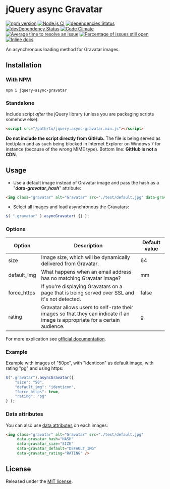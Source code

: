 # jQuery async Gravatar

[![npm version](https://badge.fury.io/js/jquery-async-gravatar.svg)](https://www.npmjs.com/package/jquery-async-gravatar) [![Node.js CI](https://github.com/llaumgui/jquery-async-gravatar/workflows/Node.js%20CI/badge.svg?branch=master)](https://github.com/llaumgui/jquery-async-gravatar/actions?query=workflow%3A%22Node.js+CI%22) [![dependencies Status](https://david-dm.org/llaumgui/jquery-async-gravatar/status.svg)](https://david-dm.org/llaumgui/jquery-async-gravatar) [![devDependency Status](https://david-dm.org/llaumgui/jquery-async-gravatar/dev-status.png)](https://david-dm.org/llaumgui/jquery-async-gravatar#info=devDependencies)
[![Code Climate](https://codeclimate.com/github/llaumgui/jquery-async-gravatar/badges/gpa.svg)](https://codeclimate.com/github/llaumgui/jquery-async-gravatar)<br />
[![Average time to resolve an issue](http://isitmaintained.com/badge/resolution/llaumgui/jquery-async-gravatar.svg)](http://isitmaintained.com/project/llaumgui/jquery-async-gravatar "Average time to resolve an issue") [![Percentage of issues still open](http://isitmaintained.com/badge/open/llaumgui/jquery-async-gravatar.svg)](http://isitmaintained.com/project/llaumgui/jquery-async-gravatar "Percentage of issues still open") [![Inline docs](http://inch-ci.org/github/llaumgui/jquery-async-gravatar.svg?branch=master)](http://inch-ci.org/github/llaumgui/jquery-async-gravatar)

An asynchronous loading method for Gravatar images.

## Installation

### With NPM

~~~
npm i jquery-async-gravatar
~~~

### Standalone

Include script *after* the jQuery library (unless you are packaging scripts somehow else):

~~~html
<script src="/path/to/jquery.async-gravatar.min.js"></script>
~~~

**Do not include the script directly from GitHub.** The file is being served as text/plain and as such being blocked
in Internet Explorer on Windows 7 for instance (because of the wrong MIME type). Bottom line: **GitHub is not a CDN**.

## Usage

* Use a default image instead of Gravatar image and pass the hash as a "***data-gravatar_hash***" attribute:

~~~html
<img class="gravatar" alt="Gravatar" src="./test/default.jpg" data-gravatar_hash="THE_USER_GRAVATAR_HASH_HERE" />
~~~

* Select all images and load asynchronous the Gravatars:

~~~javascript
$( ".gravatar" ).asyncGravatar( {} );
~~~

### Options

| Option        | Description   | Default value |
| ------------- | ------------- | ------------- |
| size | Image size, which will be dynamically delivered from Gravatar. | 64 |
| default_img | What happens when an email address has no matching Gravatar image? | mm |
| force_https | If you're displaying Gravatars on a page that is being served over SSL and it's not detected. | false |
| rating  | Gravatar allows users to self-rate their images so that they can indicate if an image is appropriate for a certain audience. | g |

For more explication see [official documentation](https://gravatar.com/site/implement/images/).

### Example

Example with images of "50px", with "identicon" as default image, with rating "pg" and using https:

~~~javascript
$(".gravatar").asyncGravatar({
    "size": "50",
    "default_img": "identicon",
    "force_https": true,
    "rating": "pg"
} );
~~~

### Data attributes

You can also use [data attributes](https://developer.mozilla.org/en-US/docs/Web/Guide/HTML/Using_data_attributes) on each images:

~~~html
<img class="gravatar" alt="Gravatar" src="./test/default.jpg"
     data-gravatar_hash="HASH"
     data-gravatar_size="SIZE"
     data-gravatar_default="DEFAULT_IMG"
     data-gravatar_rating="RATING" />
~~~

## License

Released under the [MIT license](http://www.opensource.org/licenses/MIT).
